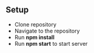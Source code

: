 ## Setup
* Clone repository
* Navigate to the repository
* Run **npm install**
* Run **npm start** to start server